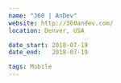 ```yaml
---
name: "360 | AnDev"
website: http://360andev.com/
location: Denver, USA

date_start: 2018-07-19
date_end:   2018-07-19

tags: Mobile
---
```

